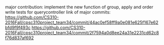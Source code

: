 major contribution: 
implement the new function of group, apply and order 
write tests for querycontroller
link of major commits:
https://github.com/CS310-2016Fall/cpsc310project_team34/commit/44ac0ef58ff9a0e081e625f167e62bfd9f9f493c
https://github.com/CS310-2016Fall/cpsc310project_team34/commit/2f7594a0d8ee24a31e2231cd62c8f76d837af692


